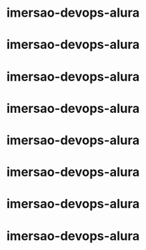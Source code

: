 # imersao-devops-alura
# imersao-devops-alura
# imersao-devops-alura
# imersao-devops-alura
# imersao-devops-alura
# imersao-devops-alura
# imersao-devops-alura
# imersao-devops-alura
